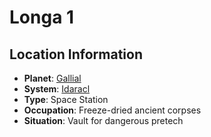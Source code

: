 # Longa 1

## Location Information
- **Planet**: [Gallial](../planet--gallial.md)
- **System**: [Idaracl](../../../system--idaracl.md)
- **Type**: Space Station
- **Occupation**: Freeze-dried ancient corpses
- **Situation**: Vault for dangerous pretech